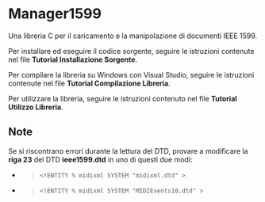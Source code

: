# Manager1599
Una libreria C per il caricamento e la manipolazione di documenti IEEE 1599.

Per installare ed eseguire il codice sorgente, seguire le istruzioni contenute nel file **Tutorial Installazione Sorgente**.

Per compilare la libreria su Windows con Visual Studio, seguire le istruzioni contenute nel file **Tutorial Compilazione Libreria**.

Per utilizzare la libreria, seguire le istruzioni contenuto nel file **Tutorial Utilizzo Libreria**.

## Note
 
Se si riscontrano errori durante la lettura del DTD, provare a modificare la **riga 23** del DTD **ieee1599.dtd** in uno di questi due modi:
 
- >`<!ENTITY % midixml SYSTEM "midixml.dtd" >` 
- >`<!ENTITY % midixml SYSTEM "MIDIEvents10.dtd" >`
